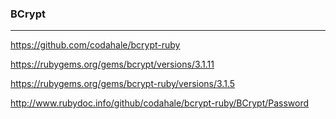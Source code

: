 ### BCrypt
---

https://github.com/codahale/bcrypt-ruby

https://rubygems.org/gems/bcrypt/versions/3.1.11

https://rubygems.org/gems/bcrypt-ruby/versions/3.1.5

http://www.rubydoc.info/github/codahale/bcrypt-ruby/BCrypt/Password


